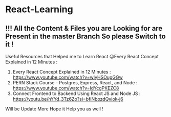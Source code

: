 # React-Learning
!!! All the Content & Files you are Looking for are Present in the master Branch So please Switch to it  !
---------------------------------------------------------------------------------------------------------
Useful Resources that Helped me to Learn React 😉Every React Concept Explained in 12 Minutes :  

1) Every React Concept Explained in 12 Minutes : https://www.youtube.com/watch?v=wIyHSOugGGw
2) PERN Stack Course - Postgres, Express, React, and Node : https://www.youtube.com/watch?v=ldYcgPKEZC8
3) Connect Frontend to Backend Using React JS and Node JS : https://youtu.be/hYYd_3Tz6Zo?si=bfiNbozdQviok-j6



Will be Update More Hope it Help you as well !
